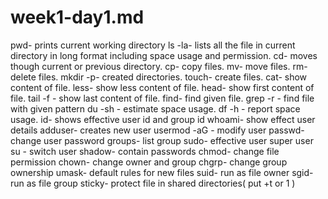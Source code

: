 # week1-day1.md
pwd- prints current working directory
ls -la- lists all the file in current directory in long format including space usage and permission.
cd- moves though current or previous directory.
cp- copy files.
mv- move files.
rm- delete files.
mkdir -p- created directories.
touch- create files.
cat- show content of file.
less- show less content of file.
head- show first content of file.
tail -f - show last content of file.
find- find given file.
grep -r - find file with given pattern
du -sh - estimate space usage.
df -h - report space usage.
id- shows effective user id and group id
whoami- show effect user details
adduser- creates new user
usermod -aG - modify user
passwd- change user password
groups- list group
sudo- effective user super user
su - switch user
shadow- contain passwords 
chmod- change file permission
chown- change owner and group
chgrp- change group ownership
umask- default rules for new files
suid- run as file owner
sgid- run as file group
sticky- protect file in shared directories( put +t or 1 )
